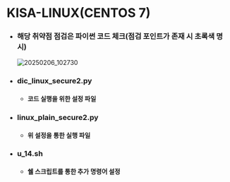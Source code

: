 # KISA-LINUX(CENTOS 7)
- ### 해당 취약점 점검은 파이썬 코드 체크(점검 포인트가 존재 시 초록색 명시)
  ![20250206_102730](https://github.com/user-attachments/assets/2ec0d309-897c-4478-ae50-e0f2ea4d2d01)
- ### dic_linux_secure2.py
  - #### 코드 실행을 위한 설정 파일 
- ### linux_plain_secure2.py
  - #### 위 설정을 통한 실행 파일
- ### u_14.sh
  - #### 쉘 스크립트를 통한 추가 명령어 설정
    
    
   
  
